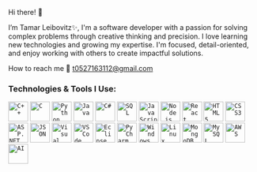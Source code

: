 Hi there! 👋

I’m Tamar Leibovitz✨, 
I'm a software developer with a passion for solving complex problems through creative thinking and precision. I love learning new technologies and growing my expertise. I'm focused, detail-oriented, and enjoy working with others to create impactful solutions.


How to reach me 📧 t0527163112@gmail.com

### Technologies & Tools I Use:
<code><img width="40" src="https://cdn.jsdelivr.net/gh/devicons/devicon/icons/cplusplus/cplusplus-original.svg" title="C++"/></code>
<code><img width="40" src="https://cdn.jsdelivr.net/gh/devicons/devicon/icons/c/c-original.svg" title="C"/></code>
<code><img width="40" src="https://cdn.jsdelivr.net/gh/devicons/devicon/icons/python/python-original.svg" title="Python"/></code>
<code><img width="40" src="https://cdn.jsdelivr.net/gh/devicons/devicon/icons/java/java-original.svg" title="Java"/></code>
<code><img width="40" src="https://cdn.jsdelivr.net/gh/devicons/devicon/icons/csharp/csharp-original.svg" title="C#"/></code>
<code><img width="40" src="https://cdn.jsdelivr.net/gh/devicons/devicon/icons/mysql/mysql-original.svg" title="SQL"/></code>
<code><img width="40" src="https://cdn.jsdelivr.net/gh/devicons/devicon/icons/javascript/javascript-original.svg" title="JavaScript"/></code>
<code><img width="40" src="https://cdn.jsdelivr.net/gh/devicons/devicon/icons/nodejs/nodejs-original.svg" title="Node.js"/></code>
<code><img width="40" src="https://cdn.jsdelivr.net/gh/devicons/devicon/icons/react/react-original.svg" title="React"/></code>
<code><img width="40" src="https://cdn.jsdelivr.net/gh/devicons/devicon/icons/html5/html5-original.svg" title="HTML5"/></code>
<code><img width="40" src="https://cdn.jsdelivr.net/gh/devicons/devicon/icons/css3/css3-original.svg" title="CSS3"/></code>
<code><img width="40" src="https://cdn.jsdelivr.net/gh/devicons/devicon/icons/dot-net/dot-net-original.svg" title="ASP.NET"/></code>
<code><img width="40" src="https://cdn.jsdelivr.net/gh/devicons/devicon/icons/json/json-original.svg" title="JSON"/></code>
<code><img width="40" src="https://cdn.jsdelivr.net/gh/devicons/devicon/icons/visualstudio/visualstudio-plain.svg" title="Visual Studio"/></code>
<code><img width="40" src="https://cdn.jsdelivr.net/gh/devicons/devicon/icons/vscode/vscode-original.svg" title="VS Code"/></code>
<code><img width="40" src="https://cdn.jsdelivr.net/gh/devicons/devicon/icons/eclipse/eclipse-original.svg" title="Eclipse"/></code>
<code><img width="40" src="https://cdn.jsdelivr.net/gh/devicons/devicon/icons/pycharm/pycharm-original.svg" title="PyCharm"/></code>
<code><img width="40" src="https://cdn.jsdelivr.net/gh/devicons/devicon/icons/windows8/windows8-original.svg" title="Windows"/></code>
<code><img width="40" src="https://cdn.jsdelivr.net/gh/devicons/devicon/icons/linux/linux-original.svg" title="Linux"/></code>
<code><img width="40" src="https://cdn.jsdelivr.net/gh/devicons/devicon/icons/mongodb/mongodb-original.svg" title="MongoDB"/></code>
<code><img width="40" src="https://cdn.jsdelivr.net/gh/devicons/devicon/icons/mysql/mysql-original-wordmark.svg" title="MySQL"/></code>
<code><img width="40" src="https://cdn.jsdelivr.net/gh/devicons/devicon/icons/amazonwebservices/amazonwebservices-original.svg" title="AWS"/></code>
<code><img width="40" src="https://cdn.jsdelivr.net/gh/devicons/devicon/icons/tensorflow/tensorflow-original.svg" title="AI"/></code>

